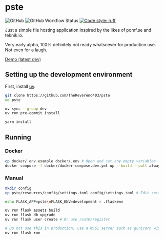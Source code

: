# pste

![GitHub](https://img.shields.io/github/license/TheReverend403/pste?style=flat-square)
![GitHub Workflow Status](https://img.shields.io/github/actions/workflow/status/TheReverend403/pste/build-docker-image.yml?branch=main&style=flat-square)
[![Code style: ruff](https://img.shields.io/badge/code%20style-ruff-000000.svg?style=flat-square)](https://github.com/astral-sh/ruff)

Just a simple file hosting application inspired by the likes of pomf.se and teknik.io.

Very early alpha, 100% definitely not ready whatsoever for production use. Not even for a laugh.

[Demo (latest dev)](https://dev.pste.pw)

## Setting up the development environment

First, install [uv](https://docs.astral.sh/uv/getting-started/installation/).

```sh
git clone https://github.com/TheReverend403/pste
cd pste

uv sync --group dev
uv run pre-commit install

yarn install
```

## Running

### Docker

```sh
cp docker/.env.example docker/.env # Open and set any empty variables
docker compose -f docker/docker-compose.dev.yml up --build --pull always
```

### Manual

```sh
mkdir config
cp pste/resources/config/settings.toml config/settings.toml # Edit settings.toml

echo FLASK_APP=pste\nFLASK_ENV=development > .flaskenv

uv run flask assets build
uv run flask db upgrade
uv run flask user create # Or use /auth/register

# Do not use this in production, use a WSGI server such as gunicorn with pste:create_app() as your entrypoint.
uv run flask run
```

